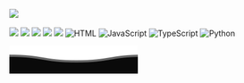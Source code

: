 <!--   my-header-img -->
![](./src/header_.png)

<!--   my-icons -->
[![](https://img.shields.io/badge/MacOS-Monterey-2376bc?style=flat-square&logo=apple&logoColor=ffffff)](https://www.apple.com/)
[![](https://img.shields.io/badge/-Java-007396?style=flat-square&logo=java&logoColor=ffffff)](https://www.java.com/)
[![](https://img.shields.io/badge/-Spring-6DB33F?style=flat-square&logo=spring&logoColor=white)](https://spring.io/projects/spring-framework/)
[![](https://img.shields.io/badge/-Docker-2496ED?style=flat-square&logo=docker&logoColor=ffffff)](https://www.docker.com/)
[![](https://img.shields.io/badge/-MySQL-003545?style=flat-square&logo=mysql&logoColor=white)](https://www.mysql.com/)
![HTML](https://img.shields.io/badge/-HTML-E34F26?style=flat&logo=html5&logoColor=white)
![JavaScript](https://img.shields.io/badge/-JavaScript-C69D00?style=flat&logo=javascript&logoColor=white)
![TypeScript](https://img.shields.io/badge/-TypeScript-2f74c0?style=flat&logo=typescript&logoColor=white)
![Python](https://img.shields.io/badge/-Python-2b5b83?style=flat&logo=python&logoColor=ffdf76)

![](assets/Bottom_down.svg)
